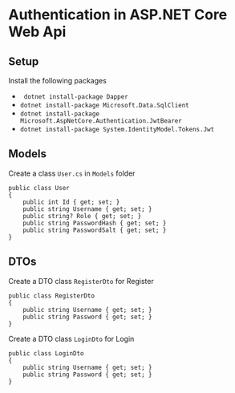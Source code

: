 # Authentication in ASP.NET Core Web Api

## Setup
Install the following packages
- ``` dotnet install-package Dapper```
- ``` dotnet install-package Microsoft.Data.SqlClient ```
- ``` dotnet install-package Microsoft.AspNetCore.Authentication.JwtBearer ```
- ``` dotnet install-package System.IdentityModel.Tokens.Jwt ```

## Models
Create a class `User.cs` in `Models` folder
```
public class User
{
    public int Id { get; set; }
    public string Username { get; set; }
    public string? Role { get; set; }
    public string PasswordHash { get; set; }
    public string PasswordSalt { get; set; }
}
```

## DTOs
Create a DTO class `RegisterDto` for Register
```
public class RegisterDto
{
    public string Username { get; set; }
    public string Password { get; set; }
}
```

Create a DTO class `LoginDto` for Login
```
public class LoginDto
{
    public string Username { get; set; }
    public string Password { get; set; }
}
```
